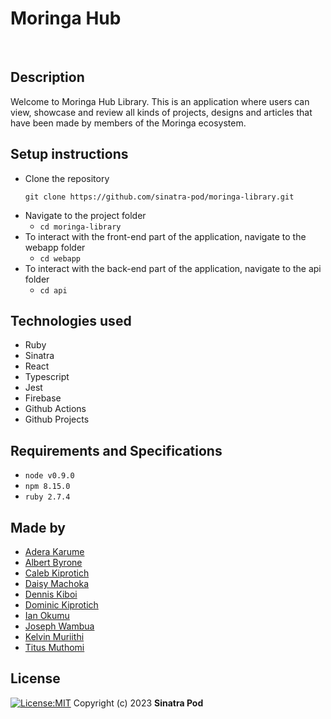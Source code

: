 # Moringa Hub
​
## Description
Welcome to Moringa Hub Library.
This is an application where users can view, showcase and review all kinds of projects, designs and articles that have been made by members of the Moringa ecosystem.
## Setup instructions
* Clone the repository
    ```
    git clone https://github.com/sinatra-pod/moringa-library.git
    ```
* Navigate to the project folder
    * ```cd moringa-library```
* To interact with the front-end part of the application, navigate to the webapp folder
    * ```cd webapp```
* To interact with the back-end part of the application, navigate to the api folder
    *  ```cd api```
## Technologies used
* Ruby
* Sinatra
* React
* Typescript
* Jest
* Firebase
* Github Actions
* Github Projects
## Requirements and Specifications
* `node v0.9.0`
* `npm 8.15.0`
* `ruby 2.7.4`

## Made by
* [Adera Karume](https://github.com/karume629)
* [Albert Byrone](https://github.com/Albert-Byrone)
* [Caleb Kiprotich](https://github.com/Calebbii)
* [Daisy Machoka](https://github.com/Dachoka3000)
* [Dennis Kiboi](https://github.com/dennis-kiboi)
* [Dominic Kiprotich](https://github.com/kiprotichdominic)
* [Ian Okumu](https://github.com/otsembo)
* [Joseph Wambua](https://github.com/mutuajoseph)
* [Kelvin Muriithi](https://github.com/KelvinMuriithi)
* [Titus Muthomi](https://github.com/Kalunge)


## License
[![License:MIT](https://img.shields.io/badge/License-MIT-yellow.svg)](https://opensource.org/licenses/MIT)
Copyright (c) 2023 **Sinatra Pod**



